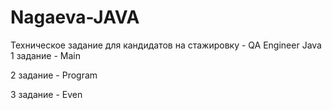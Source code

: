 # Nagaeva-JAVA
Техническое задание для кандидатов на стажировку - QA Engineer Java
1 задание - Main

2 задание - Program

3 задание - Even
